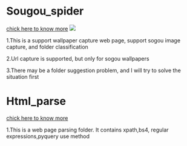 # Sougou_spider
[chick here to know more](https://github.com/hfg123/Spider_crawler/tree/master/Sougou_spider)
![](https://imgchr.com/i/AlodXD)
      
1.This is a support wallpaper capture web page, support sogou image capture, and folder classification

2.Url capture is supported, but only for sogou wallpapers

3.There may be a folder suggestion problem, and I will try to solve the situation first

# Html_parse
[chick here to know more](https://github.com/hfg123/Spider_crawler/tree/master/Html_parse)

1.This is a web page parsing folder. It contains xpath,bs4, regular expressions,pyquery use method


